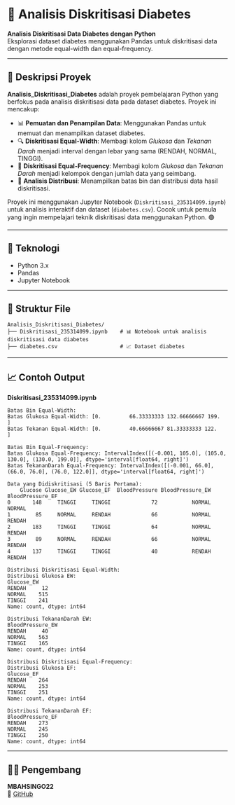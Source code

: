 # 📝 Analisis Diskritisasi Diabetes

**Analisis Diskritisasi Data Diabetes dengan Python**  
Eksplorasi dataset diabetes menggunakan Pandas untuk diskritisasi data dengan metode equal-width dan equal-frequency.

---

## 📖 Deskripsi Proyek

**Analisis_Diskritisasi_Diabetes** adalah proyek pembelajaran Python yang berfokus pada analisis diskritisasi data pada dataset diabetes. Proyek ini mencakup:

- 📊 **Pemuatan dan Penampilan Data**: Menggunakan Pandas untuk memuat dan menampilkan dataset diabetes.
- 🔍 **Diskritisasi Equal-Width**: Membagi kolom *Glukosa* dan *Tekanan Darah* menjadi interval dengan lebar yang sama (RENDAH, NORMAL, TINGGI).
- 🔢 **Diskritisasi Equal-Frequency**: Membagi kolom *Glukosa* dan *Tekanan Darah* menjadi kelompok dengan jumlah data yang seimbang.
- 🧹 **Analisis Distribusi**: Menampilkan batas bin dan distribusi data hasil diskritisasi.

Proyek ini menggunakan Jupyter Notebook (`Diskritisasi_235314099.ipynb`) untuk analisis interaktif dan dataset (`diabetes.csv`). Cocok untuk pemula yang ingin mempelajari teknik diskritisasi data menggunakan Python. 🟢

---

## 🧠 Teknologi

- Python 3.x
- Pandas
- Jupyter Notebook

---

## 📂 Struktur File

```
Analisis_Diskritisasi_Diabetes/
├── Diskritisasi_235314099.ipynb    # 📊 Notebook untuk analisis diskritisasi data diabetes
├── diabetes.csv                    # 📈 Dataset diabetes
```

---

## 📈 Contoh Output

**Diskritisasi_235314099.ipynb**

```
Batas Bin Equal-Width:
Batas Glukosa Equal-Width: [0.         66.33333333 132.66666667 199.       ]
Batas Tekanan Equal-Width: [0.         40.66666667 81.33333333 122.       ]

Batas Bin Equal-Frequency:
Batas Glukosa Equal-Frequency: IntervalIndex([(-0.001, 105.0], (105.0, 130.0], (130.0, 199.0]], dtype='interval[float64, right]')
Batas TekananDarah Equal-Frequency: IntervalIndex([(-0.001, 66.0], (66.0, 76.0], (76.0, 122.0]], dtype='interval[float64, right]')

Data yang Didiskritisasi (5 Baris Pertama):
    Glucose Glucose_EW Glucose_EF  BloodPressure BloodPressure_EW BloodPressure_EF
0       148     TINGGI     TINGGI             72           NORMAL          NORMAL
1        85     NORMAL     RENDAH             66           NORMAL          RENDAH
2       183     TINGGI     TINGGI             64           NORMAL          RENDAH
3        89     NORMAL     RENDAH             66           NORMAL          RENDAH
4       137     TINGGI     TINGGI             40           RENDAH          RENDAH

Distribusi Diskritisasi Equal-Width:
Distribusi Glukosa EW:
Glucose_EW
RENDAH     12
NORMAL    515
TINGGI    241
Name: count, dtype: int64

Distribusi TekananDarah EW:
BloodPressure_EW
RENDAH     40
NORMAL    563
TINGGI    165
Name: count, dtype: int64

Distribusi Diskritisasi Equal-Frequency:
Distribusi Glukosa EF:
Glucose_EF
RENDAH    264
NORMAL    253
TINGGI    251
Name: count, dtype: int64

Distribusi TekananDarah EF:
BloodPressure_EF
RENDAH    273
NORMAL    245
TINGGI    250
Name: count, dtype: int64
```

---

## 👨‍💻 Pengembang

**MBAHSINGO22**  
🔗 [GitHub](https://github.com/MBAHSINGO22)
